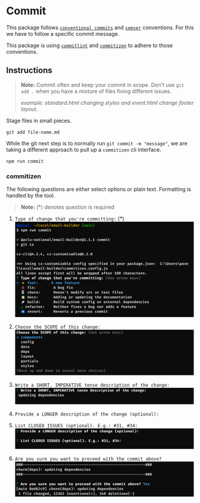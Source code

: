 # Commit

This package follows [`conventional commits`](https://www.conventionalcommits.org/en/v1.0.0/) and [`semver`](https://semver.org/) conventions. For this we have to follow a specific commit message.

This package is using [`commitlint`](https://github.com/conventional-changelog/commitlint) and [`commitizen`](https://github.com/commitizen/cz-cli) to adhere to those conventions.

## Instructions

> **Note:** Commit often and keep your commit in scope. Don't use `git add .` when you have a mixture of files fixing different issues.
>
> _example: standard.html changing styles and event.html change footer layout_.

Stage files in small pieces.

```
git add file-name.md
```

While the git next step is to normally run `git commit -m "message"`, we are taking a different approach to pull up a `commitizen` cli interface.

```
npm run commit
```

### commitizen

The following questions are either select options or plain text. Formatting is handled by the tool.

> **Note:** (\*) denotes question is required

1. `Type of change that you're committing:` (\*)
   ![npm run commit](../static/screenshots/npm-commit.png)
   <br />
2. `Choose the SCOPE of this change:`
   ![commit scopes](../static/screenshots/commit-scopes.png)
   <br />
3. `Write a SHORT, IMPERATIVE tense description of the change:`
   ![commit message](../static/screenshots/commit-message.png)
   <br />
4. `Provide a LONGER description of the change (optional):`

5. `List CLOSED ISSUES (optional). E.g.: #31, #34:`
   ![commit optional](../static/screenshots/commit-optional.png)
   <br />
6. `Are you sure you want to proceed with the commit above?`
   ![confirm commit message](../static/screenshots/commit-confirm.png)
